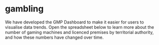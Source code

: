 # gambling
We have developed the GMP Dashboard to make it easier for users to visualise data trends. Open the spreadsheet below to learn more about the number of gaming machines and licenced premises by territorial authority, and how these numbers have changed over time.
